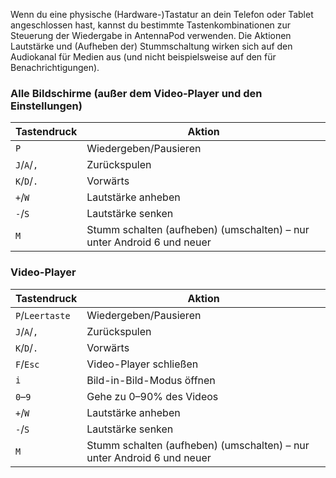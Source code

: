 Wenn du eine physische (Hardware-)Tastatur an dein Telefon oder Tablet
angeschlossen hast, kannst du bestimmte Tastenkombinationen zur Steuerung der
Wiedergabe in AntennaPod verwenden. Die Aktionen Lautstärke und (Aufheben der)
Stummschaltung wirken sich auf den Audiokanal für Medien aus (und nicht
beispielsweise auf den für Benachrichtigungen).

### Alle Bildschirme (außer dem Video-Player und den Einstellungen)

| Tastendruck | Aktion |
| --- | --- |
| `P` | Wiedergeben/Pausieren |
| `J`/`A`/`,` | Zurückspulen |
| `K`/`D`/`.` | Vorwärts |
| `+`/`W` | Lautstärke anheben |
| `-`/`S` | Lautstärke senken |
| `M` | Stumm schalten (aufheben) (umschalten) – nur unter Android 6 und neuer |

### Video-Player

| Tastendruck | Aktion |
| --- | --- |
| `P`/`Leertaste` | Wiedergeben/Pausieren |
| `J`/`A`/`,` | Zurückspulen |
| `K`/`D`/`.` | Vorwärts |
| `F`/`Esc` | Video-Player schließen |
| `i` | Bild-in-Bild-Modus öffnen |
| `0`–`9` | Gehe zu 0–90% des Videos |
| `+`/`W` | Lautstärke anheben |
| `-`/`S` | Lautstärke senken |
| `M` | Stumm schalten (aufheben) (umschalten) – nur unter Android 6 und neuer |
